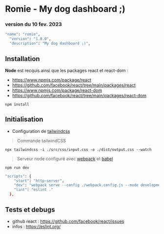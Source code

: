 
# Romie - My dog dashboard ;)
### version du 10 fev. 2023 
```sh
"name": "romie",
  "version": "1.0.0",
  "description": "My dog dashboard ;)",
  ```
## Installation

 **Node** est recquis ainsi que les packages react et react-dom :
 - https://www.npmjs.com/package/react
 - https://github.com/facebook/react/tree/main/packages/react
 - https://www.npmjs.com/package/react-dom
 - https://github.com/facebook/react/tree/main/packages/react-dom

`npm install`

## Initialisation 
- Configuration de [tailwindcss](https://tailwindcss.com/docs/content-configuration)

> Commande tailwindCSS

`npx tailwindcss -i ./src/css/input.css -o ./dist/output.css --watch`

> Serveur node configuré avec [webpack](https://www.gekkode.com/developpement/tutoriel-webpack-5-pour-les-debutants/) et [babel](https://www.gekkode.com/developpement/tutoriel-webpack-5-comment-configurer-babel/)

`npm run dev`
```sh
"scripts": {
    "start": "http-server",
    "dev": "webpack serve --config ./webpack.config.js --mode development",
    "lint": "eslint ."
  },
```
## Tests et debugs
* github react  : https://github.com/facebook/react/issues
* infos : https://eslint.org/

